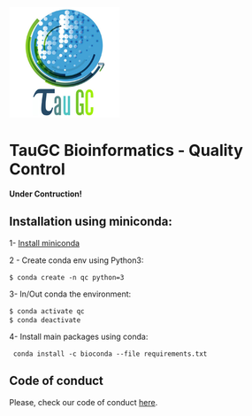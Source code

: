 ![](/images/taugc.png) 
# TauGC Bioinformatics - Quality Control 

**Under Contruction!**

## Installation using miniconda:

  1- [Install miniconda](https://conda.io/miniconda.html)

  2 - Create conda env using Python3:
  ```
  $ conda create -n qc python=3
  ```
  3- In/Out conda the environment:
  ```
  $ conda activate qc
  $ conda deactivate
  ```
  4- Install main packages using conda:
  ```
   conda install -c bioconda --file requirements.txt
  ```

  ## Code of conduct
  Please, check our code of conduct [here](/docs/CODE_OF_CONDUCT.md).